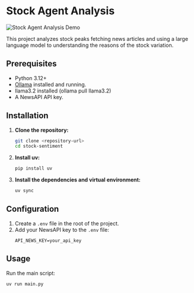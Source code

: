 # Stock Agent Analysis

![Stock Agent Analysis Demo](demo.gif)

This project analyzes stock peaks fetching news articles and using a large language model to understanding the reasons of the stock variation.

## Prerequisites

- Python 3.12+
- [Ollama](https://ollama.ai/) installed and running.
- llama3.2 installed (ollama pull llama3.2)
- A NewsAPI API key.

## Installation

1.  **Clone the repository:**
    ```bash
    git clone <repository-url>
    cd stock-sentiment
    ```

2.  **Install uv:**
    ```bash
    pip install uv
    ```

3.  **Install the dependencies and virtual environment:**
    ```bash
    uv sync
    ```

## Configuration

1.  Create a `.env` file in the root of the project.
2.  Add your NewsAPI key to the `.env` file:
    ```
    API_NEWS_KEY=your_api_key
    ```

## Usage

Run the main script:
```bash
uv run main.py
```
